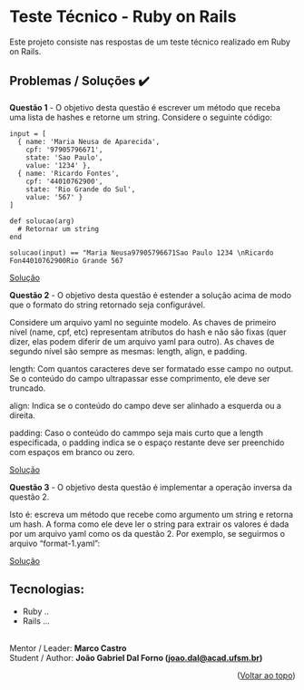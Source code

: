 # Teste Técnico - Ruby on Rails

Este projeto consiste nas respostas de um teste técnico realizado em Ruby on Rails. 

## Problemas / Soluções :heavy_check_mark:

**Questão 1** - O objetivo desta questão é escrever um método que receba uma lista de hashes e retorne um string. Considere o seguinte código:
```
input = [
  { name: 'Maria Neusa de Aparecida',
    cpf: '97905796671',
    state: 'Sao Paulo',
    value: '1234' },
  { name: 'Ricardo Fontes',
    cpf: '44010762900',
    state: 'Rio Grande do Sul',
    value: '567' }
]

def solucao(arg)
  # Retornar um string
end

solucao(input) == "Maria Neusa97905796671Sao Paulo 1234 \nRicardo Fon44010762900Rio Grande 567
```

[Solução](  )

**Questão 2** - O objetivo desta questão é estender a solução acima de modo que o formato do string retornado seja configurável.

Considere um arquivo yaml no seguinte modelo. As chaves de primeiro nível (name, cpf, etc) representam atributos do hash e não são fixas (quer dizer, elas podem diferir de um arquivo yaml para outro). As chaves de segundo nível são sempre as mesmas: length, align, e padding.

length: Com quantos caracteres deve ser formatado esse campo no output. Se o conteúdo do campo ultrapassar esse comprimento, ele deve ser truncado.

align: Indica se o conteúdo do campo deve ser alinhado a esquerda ou a direita.

padding: Caso o conteúdo do cammpo seja mais curto que a length especificada, o padding indica se o espaço restante deve ser preenchido com espaços em branco ou zero.

[Solução](  )

**Questão 3** - O objetivo desta questão é implementar a operação inversa da questão 2.

Isto é: escreva um método que recebe como argumento um string e retorna um hash. A forma como ele deve ler o string para extrair os valores é dada por um arquivo yaml como os da questão 2. Por exemplo, se seguirmos o arquivo “format-1.yaml”:

[Solução](  )


## Tecnologias:

* Ruby ..
* Rails ...


<br>Mentor / Leader: <strong>Marco Castro</strong>
<br>Student / Author: <strong>João Gabriel Dal Forno (joao.dal@acad.ufsm.br)</strong>

<p align="right">(<a href="#readme-top">Voltar ao topo</a>)</p>

